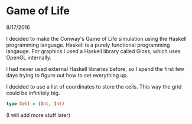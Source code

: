 # Game of Life

8/17/2016

I decided to make the Conway's Game of Life simulation using the Haskell programming language. Haskell is a purely functional programming langauge. For graphics I used a Haskell library called Gloss, which uses OpenGL internally.

I had never used external Haskell libraries before, so I spend the first few days trying to figure out how to set everything up.

I decided to use a list of coordinates to store the cells. This way the grid could be infinitely big.

```haskell
type Cell = (Int, Int)
```

(I will add more stuff later)